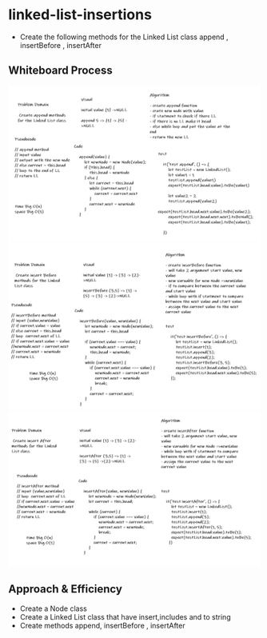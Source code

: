 # linked-list-insertions

* Create the following methods for the Linked List class append , insertBefore , insertAfter

## Whiteboard Process

![append](./img/append.PNG)
![insertBefore](./img/insertBefore.PNG)
![insertAfter](./img/insertAfter.PNG)

## Approach & Efficiency

* Create a Node class
* Create a Linked List class that have insert,includes and to string
* Create methods append, insertBefore , insertAfter
